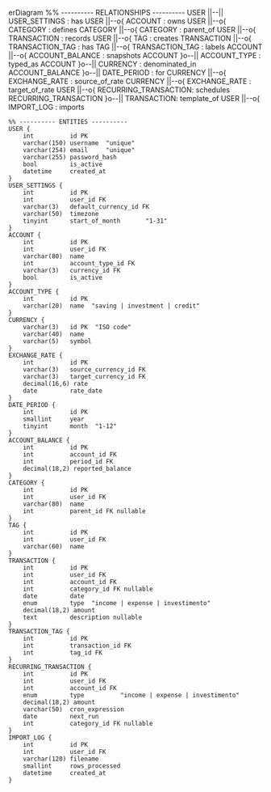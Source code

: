 erDiagram
    %% ---------- RELATIONSHIPS ----------
    USER        ||--|| USER_SETTINGS        : has
    USER        ||--o{ ACCOUNT              : owns
    USER        ||--o{ CATEGORY             : defines
    CATEGORY    ||--o{ CATEGORY             : parent_of
    USER        ||--o{ TRANSACTION          : records
    USER        ||--o{ TAG                  : creates
    TRANSACTION ||--o{ TRANSACTION_TAG      : has
    TAG         ||--o{ TRANSACTION_TAG      : labels
    ACCOUNT     ||--o{ ACCOUNT_BALANCE      : snapshots
    ACCOUNT     }o--|| ACCOUNT_TYPE         : typed_as
    ACCOUNT     }o--|| CURRENCY             : denominated_in
    ACCOUNT_BALANCE }o--|| DATE_PERIOD      : for
    CURRENCY    ||--o{ EXCHANGE_RATE        : source_of_rate
    CURRENCY    ||--o{ EXCHANGE_RATE        : target_of_rate
    USER        ||--o{ RECURRING_TRANSACTION: schedules
    RECURRING_TRANSACTION }o--|| TRANSACTION: template_of
    USER        ||--o{ IMPORT_LOG           : imports

    %% ---------- ENTITIES ----------
    USER {
        int          id PK
        varchar(150) username  "unique"
        varchar(254) email     "unique"
        varchar(255) password_hash
        bool         is_active
        datetime     created_at
    }
    USER_SETTINGS {
        int          id PK
        int          user_id FK
        varchar(3)   default_currency_id FK
        varchar(50)  timezone
        tinyint      start_of_month       "1‑31"
    }
    ACCOUNT {
        int          id PK
        int          user_id FK
        varchar(80)  name
        int          account_type_id FK
        varchar(3)   currency_id FK
        bool         is_active
    }
    ACCOUNT_TYPE {
        int          id PK
        varchar(20)  name  "saving | investment | credit"
    }
    CURRENCY {
        varchar(3)   id PK  "ISO code"
        varchar(40)  name
        varchar(5)   symbol
    }
    EXCHANGE_RATE {
        int          id PK
        varchar(3)   source_currency_id FK
        varchar(3)   target_currency_id FK
        decimal(16,6) rate
        date         rate_date
    }
    DATE_PERIOD {
        int          id PK
        smallint     year
        tinyint      month  "1‑12"
    }
    ACCOUNT_BALANCE {
        int          id PK
        int          account_id FK
        int          period_id FK
        decimal(18,2) reported_balance
    }
    CATEGORY {
        int          id PK
        int          user_id FK
        varchar(80)  name
        int          parent_id FK nullable
    }
    TAG {
        int          id PK
        int          user_id FK
        varchar(60)  name
    }
    TRANSACTION {
        int          id PK
        int          user_id FK
        int          account_id FK
        int          category_id FK nullable
        date         date
        enum         type  "income | expense | investimento"
        decimal(18,2) amount
        text         description nullable
    }
    TRANSACTION_TAG {
        int          id PK
        int          transaction_id FK
        int          tag_id FK
    }
    RECURRING_TRANSACTION {
        int          id PK
        int          user_id FK
        int          account_id FK
        enum         type          "income | expense | investimento"
        decimal(18,2) amount
        varchar(50)  cron_expression
        date         next_run
        int          category_id FK nullable
    }
    IMPORT_LOG {
        int          id PK
        int          user_id FK
        varchar(120) filename
        smallint     rows_processed
        datetime     created_at
    }
